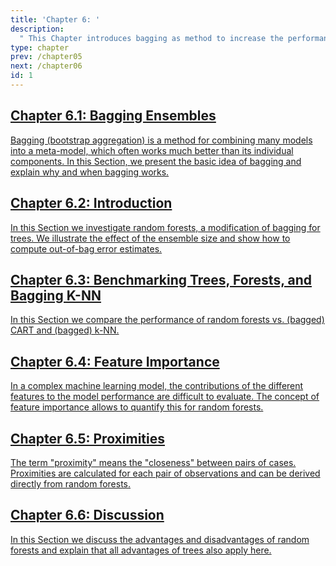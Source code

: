 ```yaml
---
title: 'Chapter 6: '
description:
  " This Chapter introduces bagging as method to increase the performance of trees. A modification of bagging leads to random forests. We explain the main idea of random forests, benchmark their performance with the methods seen so far and show how to quantify the impact of a single feature on the performance of the random forest as well as how to compute proximities between observations based on random forests."
type: chapter
prev: /chapter05
next: /chapter06
id: 1
---
```



<section class="c72e2d57">
  <h2 class="_5e0ebe7a">
  <a class="link-module-root-46224d00 link-module-hidden-7e2d93b5" href="/chapter06-01-forests-baggingensembles">Chapter 6.1: Bagging Ensembles</a>

  </h2>
  <p class="de526628">
  <a class="_46224d00 _7e2d93b5" href="/chapter06-01-forests-baggingensembles"> Bagging (bootstrap aggregation) is a method for combining many models into a meta-model, which often works much better than its individual components. In this Section, we present the basic idea of bagging and explain why and when bagging works.</a>
  </p>
</section>





<section class="c72e2d57">
  <h2 class="_5e0ebe7a">
  <a class="link-module-root-46224d00 link-module-hidden-7e2d93b5" href="/chapter06-02-forests-introduction">Chapter 6.2: Introduction</a>

  </h2>
  <p class="de526628">
  <a class="_46224d00 _7e2d93b5" href="/chapter06-02-forests-introduction"> In this Section we investigate random forests, a modification of bagging for trees. We illustrate the effect of the ensemble size and show how to compute out-of-bag error estimates.</a>
  </p>
</section>





<section class="c72e2d57">
  <h2 class="_5e0ebe7a">
  <a class="link-module-root-46224d00 link-module-hidden-7e2d93b5" href="/chapter06-03-forests-benchmarking">Chapter 6.3: Benchmarking Trees, Forests, and Bagging K-NN</a>

  </h2>
  <p class="de526628">
  <a class="_46224d00 _7e2d93b5" href="/chapter06-03-forests-benchmarking"> In this Section we compare the performance of random forests vs. (bagged) CART and (bagged) k-NN.</a>
  </p>
</section>





<section class="c72e2d57">
  <h2 class="_5e0ebe7a">
  <a class="link-module-root-46224d00 link-module-hidden-7e2d93b5" href="/chapter06-04-forests-featureimportance">Chapter 6.4: Feature Importance</a>

  </h2>
  <p class="de526628">
  <a class="_46224d00 _7e2d93b5" href="/chapter06-04-forests-featureimportance"> In a complex machine learning model, the contributions of the different features to the model performance are difficult to evaluate. The concept of feature importance allows to quantify this for random forests.</a>
  </p>
</section>





<section class="c72e2d57">
  <h2 class="_5e0ebe7a">
  <a class="link-module-root-46224d00 link-module-hidden-7e2d93b5" href="/chapter06-05-forests-proximitis">Chapter 6.5: Proximities</a>

  </h2>
  <p class="de526628">
  <a class="_46224d00 _7e2d93b5" href="/chapter06-05-forests-proximitis"> The term "proximity" means the "closeness" between pairs of cases. Proximities are calculated for each pair of observations and can be derived directly from random forests.</a>
  </p>
</section>





<section class="c72e2d57">
  <h2 class="_5e0ebe7a">
  <a class="link-module-root-46224d00 link-module-hidden-7e2d93b5" href="/chapter06-06-forests-discussion">Chapter 6.6: Discussion</a>

  </h2>
  <p class="de526628">
  <a class="_46224d00 _7e2d93b5" href="/chapter06-06-forests-discussion"> In this Section we discuss the advantages and disadvantages of random forests and explain that all advantages of trees also apply here.</a>
  </p>
</section>




